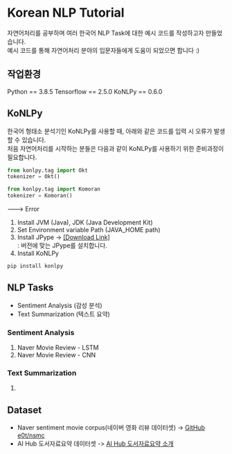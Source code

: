 # Korean NLP Tutorial
자연어처리를 공부하며 여러 한국어 NLP Task에 대한 예시 코드를 작성하고자 만들었습니다.  
예시 코드를 통해 자연어처리 분야의 입문자들에게 도움이 되었으면 합니다 :)

## 작업환경
Python == 3.8.5
Tensorflow == 2.5.0
KoNLPy == 0.6.0

## KoNLPy
한국어 형태소 분석기인 KoNLPy를 사용할 때, 아래와 같은 코드를 입력 시 오류가 발생할 수 있습니다.  
처음 자연어처리를 시작하는 분들은 다음과 같이 KoNLPy를 사용하기 위한 준비과정이 필요합니다.  
```python
from konlpy.tag import Okt
tokenizer = Okt()
```
```python
from konlpy.tag import Komoran
tokenizer = Komoran()
```
---> Error  

1. Install JVM (Java), JDK (Java Development Kit)
2. Set Environment variable Path (JAVA_HOME path)
3. Install JPype -> [[Download Link]](https://www.lfd.uci.edu/~gohlke/pythonlibs/#jpype)  
: 버전에 맞는 JPype를 설치합니다.
4. Install KoNLPy
```python
pip install konlpy
```

## NLP Tasks
- Sentiment Analysis (감성 분석)
- Text Summarization (텍스트 요약)

### Sentiment Analysis
1. Naver Movie Review - LSTM
2. Naver Movie Review - CNN

### Text Summarization
1. 

## Dataset
- Naver sentiment movie corpus(네이버 영화 리뷰 데이터셋) -> [GitHub e0t/nsmc](https://github.com/e9t/nsmc)
- AI Hub 도서자료요약 데이터셋 -> [AI Hub 도서자료요약 소개](https://aihub.or.kr/aidata/30713)
